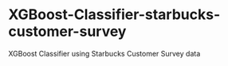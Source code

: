 # XGBoost-Classifier-starbucks-customer-survey
XGBoost Classifier using Starbucks Customer Survey data
